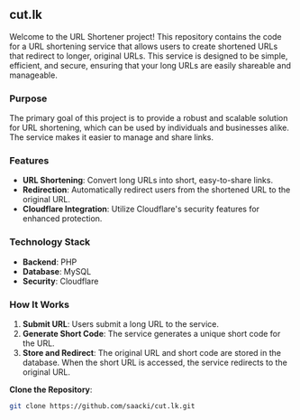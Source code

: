 ## cut.lk

Welcome to the URL Shortener project! This repository contains the code for a URL shortening service that allows users to create shortened URLs that redirect to longer, original URLs. This service is designed to be simple, efficient, and secure, ensuring that your long URLs are easily shareable and manageable.

### Purpose

The primary goal of this project is to provide a robust and scalable solution for URL shortening, which can be used by individuals and businesses alike. The service makes it easier to manage and share links.

### Features

- **URL Shortening**: Convert long URLs into short, easy-to-share links.
- **Redirection**: Automatically redirect users from the shortened URL to the original URL.
- **Cloudflare Integration**: Utilize Cloudflare's security features for enhanced protection.

### Technology Stack

- **Backend**: PHP
- **Database**: MySQL
- **Security**: Cloudflare

### How It Works

1. **Submit URL**: Users submit a long URL to the service.
2. **Generate Short Code**: The service generates a unique short code for the URL.
3. **Store and Redirect**: The original URL and short code are stored in the database. When the short URL is accessed, the service redirects to the original URL.


**Clone the Repository**: 
   ```bash
   git clone https://github.com/saacki/cut.lk.git
